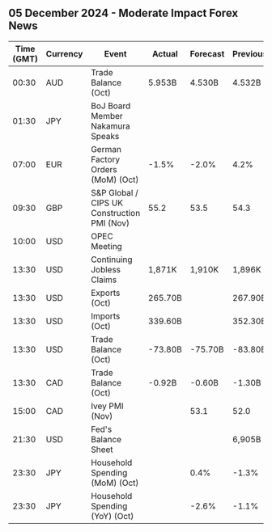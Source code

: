 ## 05 December 2024 - Moderate Impact Forex News

| Time (GMT) | Currency | Event | Actual | Forecast | Previous |
|------|----------|-------|--------|----------|----------|
| 00:30 | AUD | Trade Balance (Oct) | 5.953B | 4.530B | 4.532B |
| 01:30 | JPY | BoJ Board Member Nakamura Speaks |  |  |  |
| 07:00 | EUR | German Factory Orders (MoM) (Oct) | -1.5% | -2.0% | 4.2% |
| 09:30 | GBP | S&P Global / CIPS UK Construction PMI (Nov) | 55.2 | 53.5 | 54.3 |
| 10:00 | USD | OPEC Meeting |  |  |  |
| 13:30 | USD | Continuing Jobless Claims | 1,871K | 1,910K | 1,896K |
| 13:30 | USD | Exports (Oct) | 265.70B |  | 267.90B |
| 13:30 | USD | Imports (Oct) | 339.60B |  | 352.30B |
| 13:30 | USD | Trade Balance (Oct) | -73.80B | -75.70B | -83.80B |
| 13:30 | CAD | Trade Balance (Oct) | -0.92B | -0.60B | -1.30B |
| 15:00 | CAD | Ivey PMI (Nov) |  | 53.1 | 52.0 |
| 21:30 | USD | Fed's Balance Sheet |  |  | 6,905B |
| 23:30 | JPY | Household Spending (MoM) (Oct) |  | 0.4% | -1.3% |
| 23:30 | JPY | Household Spending (YoY) (Oct) |  | -2.6% | -1.1% |
